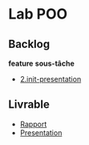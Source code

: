 # Lab POO

## Backlog

**feature**
**sous-tâche**

- [2.init-presentation](./backlog/sous-tâche/2.init-presentation.md)

## Livrable

- [Rapport](https://labs-web.github.io/lab-poo/index.html)
- [Presentation](https://labs-web.github.io/lab-poo/presentation.html)